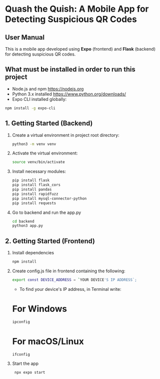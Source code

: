 # Quash the Quish: A Mobile App for Detecting Suspicious QR Codes

## User Manual

This is a mobile app developed using **Expo** (frontend) and **Flask** (backend) for detecting suspicious QR codes.

## What must be installed in order to run this project

- Node.js and npm https://nodejs.org
- Python 3.x installed https://www.python.org/downloads/
- Expo CLI installed globally:

```bash
npm install -g expo-cli
```

## 1. Getting Started (Backend)

1. Create a virtual environment in project root directory:

   ```bash
   python3 -m venv venv
   ```

2. Activate the virtual environment:

   ```bash
   source venv/bin/activate
   ```

3. Install necessary modules:

   ```bash
   pip install flask
   pip install flask_cors
   pip install pandas
   pip install rapidfuzz
   pip install mysql-connector-python
   pip install requests
   ```

4. Go to backend and run the app.py
   ```bash
   cd backend
   python3 app.py
   ```

## 2. Getting Started (Frontend)

1. Install dependencies

   ```bash
   npm install
   ```

2. Create config.js file in frontend containing the following:

   ```bash
   export const DEVICE_ADDRESS = `YOUR DEVICE'S IP ADDRESS`;
   ```

   - To find your device's IP address, in Terminal write:

   # For Windows

   ```bash
   ipconfig
   ```

   # For macOS/Linux

   ```bash
   ifconfig
   ```

3. Start the app

   ```bash
    npx expo start
   ```
